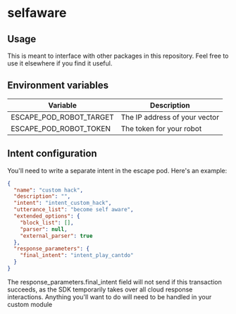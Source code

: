 # selfaware

## Usage

This is meant to interface with other packages in this repository.  Feel free to use it elsewhere if you find it useful.

## Environment variables

|Variable| Description |
|--|--|
| ESCAPE_POD_ROBOT_TARGET | The IP address of your vector |
| ESCAPE_POD_ROBOT_TOKEN | The token for your robot |

## Intent configuration

You'll need to write a separate intent in the escape pod.  Here's an example:

```json
{
  "name": "custom hack",
  "description": "",
  "intent": "intent_custom_hack",
  "utterance_list": "become self aware",
  "extended_options": {
    "block_list": [],
    "parser": null,
    "external_parser": true
  },
  "response_parameters": {
    "final_intent": "intent_play_cantdo"
  }
}
```

The response_parameters.final_intent field will not send if this transaction succeeds, as the SDK temporarily takes over all cloud response interactions.  Anything you'll want to do will need to be handled in your custom module